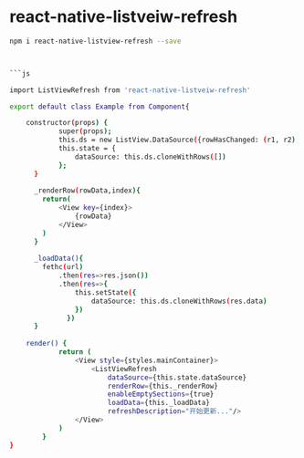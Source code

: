 # react-native-listveiw-refresh

```bash
npm i react-native-listview-refresh --save



```js

import ListViewRefresh from 'react-native-listveiw-refresh'

export default class Example from Component{

    constructor(props) {
            super(props);
            this.ds = new ListView.DataSource({rowHasChanged: (r1, r2) => r1 !== r2});
            this.state = {
                dataSource: this.ds.cloneWithRows([])
            };
      }
      
      _renderRow(rowData,index){
        return(
            <View key={index}>
                {rowData}
            </View>
        )
      }
      
      _loadData(){
        fethc(url)
            .then(res=>res.json())
            .then(res=>{
                this.setState({
                    dataSource: this.ds.cloneWithRows(res.data)
                })
              })
      }
        
    render() {
            return (
                <View style={styles.mainContainer}>
                    <ListViewRefresh
                        dataSource={this.state.dataSource}
                        renderRow={this._renderRow}
                        enableEmptySections={true}
                        loadData={this._loadData}
                        refreshDescription="开始更新..."/>
                </View>
            )
        }
}
```